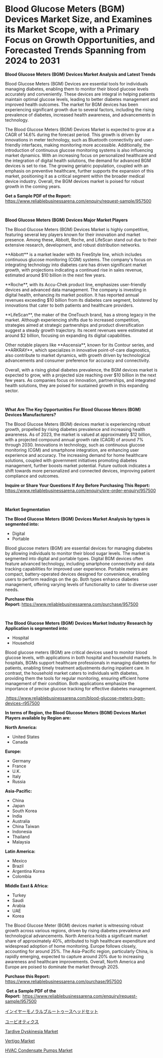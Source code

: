 <p><h1>Blood Glucose Meters (BGM) Devices Market Size, and Examines its Market Scope, with a Primary Focus on Growth Opportunities, and Forecasted Trends Spanning from 2024 to 2031</h1></p><p><strong>Blood Glucose Meters (BGM) Devices Market Analysis and Latest Trends</strong></p>
<p><p>Blood Glucose Meters (BGM) Devices are essential tools for individuals managing diabetes, enabling them to monitor their blood glucose levels accurately and conveniently. These devices are integral in helping patients maintain optimal glucose levels, leading to better diabetes management and improved health outcomes. The market for BGM devices has been experiencing significant growth due to several factors, including the rising prevalence of diabetes, increased health awareness, and advancements in technology.</p><p>The Blood Glucose Meters (BGM) Devices Market is expected to grow at a CAGR of 14.6% during the forecast period. This growth is driven by innovations in meter technology, such as Bluetooth connectivity and user-friendly interfaces, making monitoring more accessible. Additionally, the introduction of continuous glucose monitoring systems is also influencing market dynamics. With an increasing focus on personalized healthcare and the integration of digital health solutions, the demand for advanced BGM devices is set to rise. The growing geriatric population, coupled with an emphasis on preventive healthcare, further supports the expansion of this market, positioning it as a critical segment within the broader medical device industry. Overall, the BGM devices market is poised for robust growth in the coming years.</p></p>
<p><strong>Get a Sample PDF of the Report:&nbsp;</strong> <a href="https://www.reliablebusinessarena.com/enquiry/request-sample/957500">https://www.reliablebusinessarena.com/enquiry/request-sample/957500</a></p>
<p>&nbsp;</p>
<p><strong>Blood Glucose Meters (BGM) Devices Major Market Players</strong></p>
<p><p>The Blood Glucose Meters (BGM) Devices Market is highly competitive, featuring several key players known for their innovation and market presence. Among these, Abbott, Roche, and LifeScan stand out due to their extensive research, development, and robust distribution networks.</p><p>**Abbott** is a market leader with its FreeStyle line, which includes continuous glucose monitoring (CGM) systems. The company's focus on integrating technology into diabetes care has driven significant market growth, with projections indicating a continued rise in sales revenue, estimated around $10 billion in the next few years.</p><p>**Roche**, with its Accu-Chek product line, emphasizes user-friendly devices and advanced data management. The company is investing in digital health, enhancing its market position. It has reported annual revenues exceeding $10 billion from its diabetes care segment, bolstered by innovations that cater to both patients and healthcare providers.</p><p>**LifeScan**, the maker of the OneTouch brand, has a strong legacy in the market. Although experiencing shifts due to increased competition, strategies aimed at strategic partnerships and product diversification suggest a steady growth trajectory. Its recent revenues were estimated at around $2 billion, focusing on expanding its digital capabilities.</p><p>Other notable players like **Ascensia**, known for its Contour series, and **ARKRAY**, which specializes in innovative point-of-care diagnostics, also contribute to market dynamics, with growth driven by technological advancements and consumer preference for accuracy and connectivity.</p><p>Overall, with a rising global diabetes prevalence, the BGM devices market is expected to grow, with a projected size reaching over $10 billion in the next few years. As companies focus on innovation, partnerships, and integrated health solutions, they are poised for sustained growth in this expanding sector.</p></p>
<p>&nbsp;</p>
<p><strong>What Are The Key Opportunities For Blood Glucose Meters (BGM) Devices Manufacturers?</strong></p>
<p><p>The Blood Glucose Meters (BGM) devices market is experiencing robust growth, propelled by rising diabetes prevalence and increasing health awareness. As of 2023, the market is valued at approximately $12 billion, with a projected compound annual growth rate (CAGR) of around 7% through 2030. Innovations in technology, such as continuous glucose monitoring (CGM) and smartphone integration, are enhancing user experience and accuracy. The increasing demand for home healthcare solutions, coupled with government initiatives promoting diabetes management, further boosts market potential. Future outlook indicates a shift towards more personalized and connected devices, improving patient compliance and outcomes.</p></p>
<p><strong>Inquire or Share Your Questions If Any Before Purchasing This Report:</strong> <a href="https://www.reliablebusinessarena.com/enquiry/pre-order-enquiry/957500">https://www.reliablebusinessarena.com/enquiry/pre-order-enquiry/957500</a></p>
<p>&nbsp;</p>
<p><strong>Market Segmentation</strong></p>
<p><strong>The Blood Glucose Meters (BGM) Devices Market Analysis by types is segmented into:</strong></p>
<p><ul><li>Digital</li><li>Portable</li></ul></p>
<p><p>Blood glucose meters (BGM) are essential devices for managing diabetes by allowing individuals to monitor their blood sugar levels. The market is segmented into digital and portable types. Digital BGM devices often feature advanced technology, including smartphone connectivity and data tracking capabilities for improved user experience. Portable meters are compact, battery-operated devices designed for convenience, enabling users to perform readings on the go. Both types enhance diabetes management, offering varying levels of functionality to cater to diverse user needs.</p></p>
<p><strong>Purchase this Report:&nbsp;</strong><a href="https://www.reliablebusinessarena.com/purchase/957500">https://www.reliablebusinessarena.com/purchase/957500</a></p>
<p>&nbsp;</p>
<p><strong>The Blood Glucose Meters (BGM) Devices Market Industry Research by Application is segmented into:</strong></p>
<p><ul><li>Hospital</li><li>Household</li></ul></p>
<p><p>Blood glucose meters (BGM) are critical devices used to monitor blood glucose levels, with applications in both hospital and household markets. In hospitals, BGMs support healthcare professionals in managing diabetes for patients, enabling timely treatment adjustments during inpatient care. In contrast, the household market caters to individuals with diabetes, providing them the tools for regular monitoring, ensuring efficient home management of their condition. Both applications emphasize the importance of precise glucose tracking for effective diabetes management.</p></p>
<p><a href="https://www.reliablebusinessarena.com/blood-glucose-meters-bgm-devices-r957500">&nbsp;https://www.reliablebusinessarena.com/blood-glucose-meters-bgm-devices-r957500</a></p>
<p><strong>In terms of Region, the Blood Glucose Meters (BGM) Devices Market Players available by Region are:</strong></p>
<p>
    <p> <strong> North America: </strong>
        <ul>
            <li>United States</li>
            <li>Canada</li>
        </ul>
        </p> 
    <p> <strong> Europe: </strong>
        <ul>
            <li>Germany</li>
            <li>France</li>
            <li>U.K.</li>
            <li>Italy</li>
            <li>Russia</li>
        </ul>
        </p> 
    <p> <strong> Asia-Pacific: </strong>
        <ul>
            <li>China</li>
            <li>Japan</li>
            <li>South Korea</li>
            <li>India</li>
            <li>Australia</li>
            <li>China Taiwan</li>
            <li>Indonesia</li>
            <li>Thailand</li>
            <li>Malaysia</li>
        </ul>
        </p> 
    <p> <strong> Latin America: </strong>
        <ul>
            <li>Mexico</li>
            <li>Brazil</li>
            <li>Argentina Korea</li>
            <li>Colombia</li>
        </ul>
        </p> 
    <p> <strong> Middle East & Africa: </strong>
        <ul>
            <li>Turkey</li>
            <li>Saudi</li>
            <li>Arabia</li>
            <li>UAE</li>
            <li>Korea</li>
        </ul>
    </p>
    </p>
<p><p>The Blood Glucose Meter (BGM) devices market is witnessing robust growth across various regions, driven by rising diabetes prevalence and technological advancements. North America holds a significant market share of approximately 40%, attributed to high healthcare expenditure and widespread adoption of home monitoring. Europe follows closely, accounting for around 25%. The Asia-Pacific region, particularly China, is rapidly emerging, expected to capture around 20% due to increasing awareness and healthcare improvements. Overall, North America and Europe are poised to dominate the market through 2025.</p></p>
<p><strong>Purchase this Report: </strong><a href="https://www.reliablebusinessarena.com/purchase/957500">https://www.reliablebusinessarena.com/purchase/957500</a></p>
<p>&nbsp;<strong>Get a Sample PDF of the Report:&nbsp;&nbsp;</strong><a href="https://www.reliablebusinessarena.com/enquiry/request-sample/957500">https://www.reliablebusinessarena.com/enquiry/request-sample/957500</a></p>
<p><strong></strong></p>
<p><p><a href="https://medium.com/@burtruozzos0f/in-ear-mono-bluetooth-headsets-market-%E3%81%AF-%E3%82%B3%E3%82%B9%E3%83%88%E7%AE%A1%E7%90%86%E3%81%A8%E5%8A%B9%E7%8E%87%E5%90%91%E4%B8%8A%E3%82%92%E5%84%AA%E5%85%88%E3%81%97%E3%81%BE%E3%81%99-%E3%81%95%E3%82%89%E3%81%AB-%E5%A0%B1%E5%91%8A%E6%9B%B8%E3%81%AF%E5%B8%82%E5%A0%B4%E3%81%AE%E9%9C%80%E8%A6%81%E9%9D%A2%E3%81%A8%E4%BE%9B%E7%B5%A6%E9%9D%A2%E3%81%AE%E4%B8%A1%E6%96%B9%E3%82%92%E3%82%AB%E3%83%90%E3%83%BC%E3%81%97%E3%81%A6%E3%81%84%E3%81%BE%E3%81%99-in-ear-2e7179c95e33">インイヤーモノラルブルートゥースヘッドセット</a></p><p><a href="https://medium.com/@zionmetz1960/eubiotics-market-%E3%81%AF-%E3%82%B3%E3%82%B9%E3%83%88%E7%AE%A1%E7%90%86%E3%81%A8%E5%8A%B9%E7%8E%87%E5%90%91%E4%B8%8A%E3%82%92%E5%84%AA%E5%85%88%E3%81%97%E3%81%BE%E3%81%99-%E3%81%95%E3%82%89%E3%81%AB-%E5%A0%B1%E5%91%8A%E6%9B%B8%E3%81%AF%E5%B8%82%E5%A0%B4%E3%81%AE%E9%9C%80%E8%A6%81%E9%9D%A2%E3%81%A8%E4%BE%9B%E7%B5%A6%E9%9D%A2%E3%81%AE%E4%B8%A1%E6%96%B9%E3%82%92%E3%82%AB%E3%83%90%E3%83%BC%E3%81%97%E3%81%A6%E3%81%84%E3%81%BE%E3%81%99-eubiotics-%E5%B8%82%E5%A0%B4%E3%81%AF-2024-%E3%81%8B%E3%82%89-10-3-11db958badf9">ユービオティクス</a></p><p><a href="https://www.linkedin.com/pulse/emerging-market-trends-regional-analysis-tardive-dyskinesia-dsxic?trackingId=iwWaIPdOTC%2B5R6x%2Br2X9VQ%3D%3D">Tardive Dyskinesia Market</a></p><p><a href="https://www.linkedin.com/pulse/vertigo-market-analysis-report-global-insights-region-type-xgihc?trackingId=MYUbD6GaSB2A45H2se6kuQ%3D%3D">Vertigo Market</a></p><p><a href="https://medium.com/@polesdua.1/the-hvac-condensate-pumps-market-prioritizes-cost-control-and-efficiency-enhancement-0baa83ac6da9">HVAC Condensate Pumps Market</a></p></p>